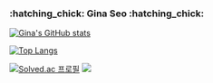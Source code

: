 <h3> :hatching_chick: Gina Seo :hatching_chick: </h3>

[![Gina's GitHub stats](https://github-readme-stats.vercel.app/api?username=ginaseo)](https://github.com/ginaseo/github-readme-stats)

[![Top Langs](https://github-readme-stats.vercel.app/api/top-langs/?username=ginaseo)](https://github.com/ginaseo/github-readme-stats)

 [![Solved.ac
프로필](http://mazassumnida.wtf/api/mini/generate_badge?boj=iamginaseo)](https://solved.ac/iamginaseo)
<a href="https://hits.seeyoufarm.com"><img src="https://hits.seeyoufarm.com/api/count/incr/badge.svg?url=https%3A%2F%2Fgithub.com%2Fginaseo&count_bg=%23A2C83D&title_bg=%23555555&icon=github.svg&icon_color=%23E7E7E7&title=Github&edge_flat=false"/></a>
